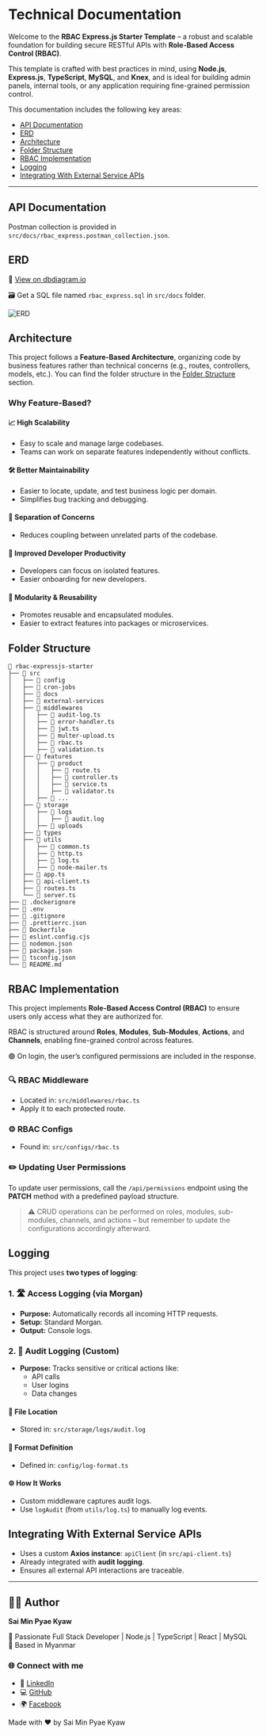 # Technical Documentation

Welcome to the **RBAC Express.js Starter Template** – a robust and scalable foundation for building secure RESTful APIs with **Role-Based Access Control (RBAC)**.

This template is crafted with best practices in mind, using **Node.js**, **Express.js**, **TypeScript**, **MySQL**, and **Knex**, and is ideal for building admin panels, internal tools, or any application requiring fine-grained permission control.

This documentation includes the following key areas:

- [API Documentation](#api-documentation)
- [ERD](#erd)
- [Architecture](#architecture)
- [Folder Structure](#folder-structure)
- [RBAC Implementation](#rbac-implementation)
- [Logging](#logging)
- [Integrating With External Service APIs](#integrating-with-external-service-apis)

---

## API Documentation

Postman collection is provided in `src/docs/rbac_express.postman_collection.json`.

## ERD

🔗 [View on dbdiagram.io](https://dbdiagram.io/d/680675261ca52373f5c46e4d)

🗃️ Get a SQL file named `rbac_express.sql` in `src/docs` folder.

![ERD](./erd.png)

## Architecture

This project follows a **Feature-Based Architecture**, organizing code by business features rather than technical concerns (e.g., routes, controllers, models, etc.). You can find the folder structure in the [Folder Structure](#folder-structure) section.

### Why Feature-Based?

#### 📈 **High Scalability**

- Easy to scale and manage large codebases.
- Teams can work on separate features independently without conflicts.

#### 🛠️ **Better Maintainability**

- Easier to locate, update, and test business logic per domain.
- Simplifies bug tracking and debugging.

#### 🧱 **Separation of Concerns**

- Reduces coupling between unrelated parts of the codebase.

#### 🚀 **Improved Developer Productivity**

- Developers can focus on isolated features.
- Easier onboarding for new developers.

#### 🧩 **Modularity & Reusability**

- Promotes reusable and encapsulated modules.
- Easier to extract features into packages or microservices.

## Folder Structure

```
📁 rbac-expressjs-starter
├── 📁 src
│   ├── 📁 config
│   ├── 📁 cron-jobs
│   ├── 📁 docs
│   ├── 📁 external-services
│   ├── 📁 middlewares
│   │   ├── 📝 audit-log.ts
│   │   ├── 📝 error-handler.ts
│   │   ├── 📝 jwt.ts
│   │   ├── 📝 multer-upload.ts
│   │   ├── 📝 rbac.ts
│   │   ├── 📝 validation.ts
│   ├── 📁 features
│   │   ├── 📁 product
│   │   │   ├── 📝 route.ts
│   │   │   ├── 📝 controller.ts
│   │   │   ├── 📝 service.ts
│   │   │   ├── 📝 validator.ts
│   │   ├── 📁 ...
│   ├── 📁 storage
│   │   ├── 📁 logs
│   │   │   ├── 📝 audit.log
│   │   ├── 📁 uploads
│   ├── 📁 types
│   ├── 📁 utils
│   │   ├── 📝 common.ts
│   │   ├── 📝 http.ts
│   │   ├── 📝 log.ts
│   │   ├── 📝 node-mailer.ts
│   ├── 📝 app.ts
│   ├── 📝 api-client.ts
│   ├── 📝 routes.ts
│   └── 📝 server.ts
├── 📝 .dockerignore
├── 📝 .env
├── 📝 .gitignore
├── 📝 .prettierrc.json
├── 📝 Dockerfile
├── 📝 eslint.config.cjs
├── 📝 nodemon.json
├── 📝 package.json
├── 📝 tsconfig.json
└── 📝 README.md

```

## RBAC Implementation

This project implements **Role-Based Access Control (RBAC)** to ensure users only access what they are authorized for.

RBAC is structured around **Roles**, **Modules**, **Sub-Modules**, **Actions**, and **Channels**, enabling fine-grained control across features.

🟢 On login, the user’s configured permissions are included in the response.

### 🔍 RBAC Middleware

- Located in: `src/middlewares/rbac.ts`
- Apply it to each protected route.

### ⚙️ RBAC Configs

- Found in: `src/configs/rbac.ts`

### ✏️ Updating User Permissions

To update user permissions, call the `/api/permissions` endpoint using the **PATCH** method with a predefined payload structure.

> ⚠️ CRUD operations can be performed on roles, modules, sub-modules, channels, and actions – but remember to update the configurations accordingly afterward.

## Logging

This project uses **two types of logging**:

### 1. 🛣️ Access Logging (via Morgan)

- **Purpose:** Automatically records all incoming HTTP requests.
- **Setup:** Standard Morgan.
- **Output:** Console logs.

### 2. 🧾 Audit Logging (Custom)

- **Purpose:** Tracks sensitive or critical actions like:
  - API calls
  - User logins
  - Data changes

#### 📁 File Location

- Stored in: `src/storage/logs/audit.log`

#### 🧱 Format Definition

- Defined in: `config/log-format.ts`

#### ⚙️ How It Works

- Custom middleware captures audit logs.
- Use `logAudit` (from `utils/log.ts`) to manually log events.

## Integrating With External Service APIs

- Uses a custom **Axios instance**: `apiClient` (in `src/api-client.ts`)
- Already integrated with **audit logging**.
- Ensures all external API interactions are traceable.

---

## 👨‍💻 Author

**Sai Min Pyae Kyaw**

💼 Passionate Full Stack Developer | Node.js | TypeScript | React | MySQL  
📍 Based in Myanmar

### 🌐 Connect with me

- 💼 [LinkedIn](https://www.linkedin.com/in/sai-min-pyae-kyaw-369005200/)
- 💻 [GitHub](https://github.com/MinPyaeKyaw)
- 🌍 [Facebook](https://www.facebook.com/minpyae.kyaw.73)

Made with ❤️ by Sai Min Pyae Kyaw
